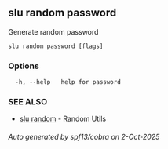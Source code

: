 ## slu random password

Generate random password

```
slu random password [flags]
```

### Options

```
  -h, --help   help for password
```

### SEE ALSO

* [slu random](slu_random.md)	 - Random Utils

###### Auto generated by spf13/cobra on 2-Oct-2025
